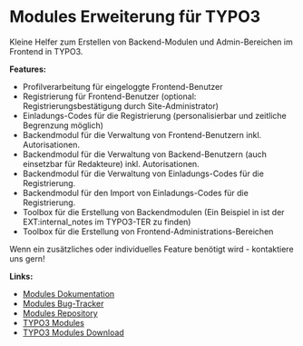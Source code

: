 # Modules Erweiterung für TYPO3

Kleine Helfer zum Erstellen von Backend-Modulen und Admin-Bereichen im Frontend in TYPO3.


**Features:**

*   Profilverarbeitung für eingeloggte Frontend-Benutzer
*   Registrierung für Frontend-Benutzer (optional: Registrierungsbestätigung durch Site-Administrator)
*   Einladungs-Codes für die Registrierung (personalisierbar und zeitliche Begrenzung möglich)
*   Backendmodul für die Verwaltung von Frontend-Benutzern inkl. Autorisationen.
*   Backendmodul für die Verwaltung von Backend-Benutzern (auch einsetzbar für Redakteure) inkl. Autorisationen.
*   Backendmodul für die Verwaltung von Einladungs-Codes für die Registrierung.
*   Backendmodul für den Import von Einladungs-Codes für die Registrierung.
*   Toolbox für die Erstellung von Backendmodulen (Ein Beispiel in ist der EXT:internal_notes im TYPO3-TER zu finden)
*   Toolbox für die Erstellung von Frontend-Administrations-Bereichen

Wenn ein zusätzliches oder individuelles Feature benötigt wird - kontaktiere uns gern!


**Links:**

*   [Modules Dokumentation](https://www.coding.ms/documentation/typo3-modules "Modules Dokumentation")
*   [Modules Bug-Tracker](https://gitlab.com/codingms/typo3-public/modules/-/issues "Modules Bug-Tracker")
*   [Modules Repository](https://gitlab.com/codingms/typo3-public/modules "Modules Repository")
*   [TYPO3 Modules](https://www.coding.ms/typo3-extensions/typo3-modules/ "TYPO3 Modules")
*   [TYPO3 Modules Download](https://typo3.org/extensions/repository/view/modules "TYPO3 Modules Download")
